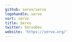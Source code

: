 ```yaml
---
github: servo/servo
logohandle: servo
sort: servo
title: Servo
twitter: ServoDev
website: 'https://servo.org/'
---
```

